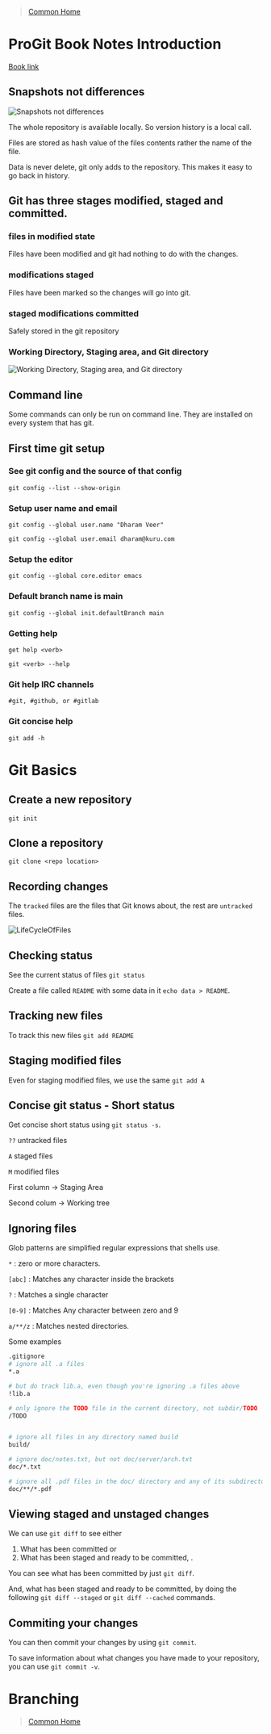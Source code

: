 >[Common Home](../README.md)
 
# ProGit Book Notes Introduction

[Book link](https://play.google.com/books/reader?id=imP-LwAAAEAJ&pg)
 
## Snapshots not differences

![Snapshots not differences](../assets/diagrams/SnapshotsVsChangesToFiles.png)

The whole repository is available locally.
So version history is a local call.

Files are stored as hash value of the files contents rather the name of the file.

Data is never delete, git only adds to the repository.
This makes it easy to go back in history.

## Git has three stages modified, staged and committed.

### files in modified state
Files have been modified and git had nothing to do with the changes.

### modifications staged
Files have been marked so the changes will go into git.


### staged modifications committed
Safely stored in the git repository

### Working Directory, Staging area, and Git directory

![Working Directory, Staging area, and Git directory](../assets/diagrams/WorkingTreeStagingAreaGitDirectory.png)


## Command line 

Some commands can only be run on command line.
They are installed on every system that has git.

## First time git setup

### See git config and the source of that config

`git config --list --show-origin`


### Setup user name and email

`git config --global user.name "Dharam Veer"`

`git config --global user.email dharam@kuru.com`

### Setup the editor

`git config --global core.editor emacs`

### Default branch name is **main**

 `git config --global init.defaultBranch main`

### Getting help

`get help <verb>`

`git <verb> --help`

### Git help IRC channels

 `#git, #github, or #gitlab`

### Git concise help

`git add -h`

# Git Basics

## Create a new repository

`git init`

## Clone a repository

`git clone <repo location>`

## Recording changes

The `tracked` files are the files that Git knows about, the rest are `untracked` files.

![LifeCycleOfFiles](../assets/diagrams/LifeCycleOfFiles.png)

## Checking status

See the current status of files `git status`

Create a file called `README` with some data in it `echo data > README`.

## Tracking new files

To track this new files `git add README`

## Staging modified files

Even for staging modified files, we use the same `git add A`

## Concise git status - Short status

Get concise short status using `git status -s`.

`??` untracked files

`A` staged files

`M` modified files

First column -> Staging Area

Second colum -> Working tree

## Ignoring files

Glob patterns are simplified regular expressions that shells use.

`*`         : zero or more characters.

`[abc]`     : Matches any character inside the brackets

`?`         : Matches a single character

`[0-9]`     : Matches Any character between zero and 9

`a/**/z`    : Matches nested directories.

Some examples

```bash
.gitignore 
# ignore all .a files
*.a

# but do track lib.a, even though you're ignoring .a files above
!lib.a

# only ignore the TODO file in the current directory, not subdir/TODO
/TODO


# ignore all files in any directory named build
build/

# ignore doc/notes.txt, but not doc/server/arch.txt
doc/*.txt

# ignore all .pdf files in the doc/ directory and any of its subdirectories
doc/**/*.pdf

```

## Viewing staged and unstaged changes

We can use `git diff` to see either 
1. What has been committed or
2. What has been staged and ready to be committed, .

You can see what has been committed by just `git diff`.

And, what has been staged and ready to be committed, by doing the following `git diff --staged` or `git diff --cached` commands.

## Commiting your changes

You can then commit your changes by using `git commit`.

To save information about what changes you have made to your repository, you can use  `git commit -v`.


# Branching


 
>[Common Home](../README.md)